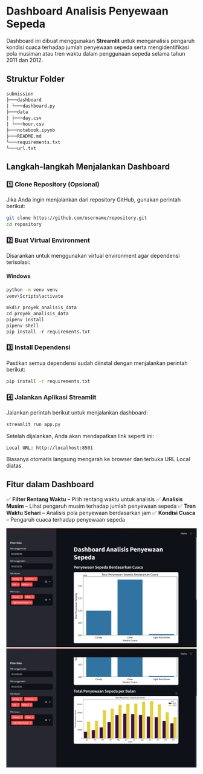 # Dashboard Analisis Penyewaan Sepeda

Dashboard ini dibuat menggunakan **Streamlit** untuk menganalisis pengaruh kondisi cuaca terhadap jumlah penyewaan sepeda serta mengidentifikasi pola musiman atau tren waktu dalam penggunaan sepeda selama tahun 2011 dan 2012.

## **Struktur Folder**
```
submission
├───dashboard
| └───dashboard.py
├───data
| ├───day.csv
| └───hour.csv
├───notebook.ipynb
├───README.md
└───requirements.txt
└───url.txt

```
## **Langkah-langkah Menjalankan Dashboard**

### **1️⃣ Clone Repository (Opsional)**
Jika Anda ingin menjalankan dari repository GitHub, gunakan perintah berikut:
```sh
git clone https://github.com/username/repository.git
cd repository
```

### **2️⃣ Buat Virtual Environment**
Disarankan untuk menggunakan virtual environment agar dependensi terisolasi:

#### **Windows**
```sh
python -m venv venv
venv\Scripts\activate
```
```
mkdir proyek_analisis_data
cd proyek_analisis_data
pipenv install
pipenv shell
pip install -r requirements.txt
```

### **3️⃣ Install Dependensi**
Pastikan semua dependensi sudah diinstal dengan menjalankan perintah berikut:
```sh
pip install -r requirements.txt
```

### **4️⃣ Jalankan Aplikasi Streamlit**
Jalankan perintah berikut untuk menjalankan dashboard:
```sh
streamlit run app.py
```
Setelah dijalankan, Anda akan mendapatkan link seperti ini:
```
Local URL: http://localhost:8501
```
Biasanya otomatis langsung mengarah ke browser dan terbuka URL Local diatas.

## **Fitur dalam Dashboard**
✅ **Filter Rentang Waktu** – Pilih rentang waktu untuk analisis
✅ **Analisis Musim** – Lihat pengaruh musim terhadap jumlah penyewaan sepeda
✅ **Tren Waktu Sehari** – Analisis pola penyewaan berdasarkan jam
✅ **Kondisi Cuaca** – Pengaruh cuaca terhadap penyewaan sepeda

![alt text](image.png)
![alt text](image-1.png)